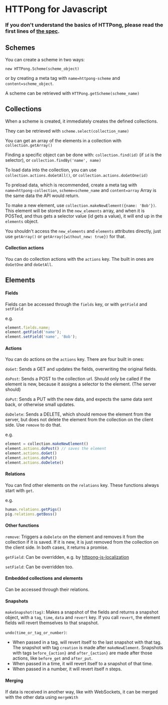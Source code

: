 # HTTPong for Javascript

### If you don't understand the basics of HTTPong, please read the first lines of [the spec][spec].

## Schemes

You can create a scheme in two ways:

`new HTTPong.Scheme(scheme_object)`

or by creating a meta tag with `name=httpong-scheme` and `content=scheme_object`.

A scheme can be retrieved with `HTTPong.getScheme(scheme_name)`

## Collections

When a scheme is created, it immediately creates the defined collections.

They can be retrieved with `scheme.select(collection_name)`

You can get an array of the elements in a collection with `collection.getArray()`

Finding a specific object can be done with: `collection.find(id)` (if `id` is the selector),
or `collection.findBy('name', name)`

To load data into the collection, you can use `collection.actions.doGetAll()`,
or `collection.actions.doGetOne(id)`

To preload data, which is recommended, create a meta tag with
`name=httpong-collection`, `scheme=scheme_name` and `content=array`
Array is the same data the API would return.

To make a new element, use `collection.makeNewElement({name: 'Bob'})`.
This element will be stored in the `new_elements` array, and when it is
POSTed, and thus gets a selector value (id gets a value), it will end
up in the `elements` object.

You shouldn't access the `new_elements` and `elements` attributes directly,
just use `getArray()` or `getArray({without_new: true})` for that.

#### Collection actions

You can do collection actions with the `actions` key. The built in ones are
`doGetOne` and `doGetAll`.

## Elements

#### Fields

Fields can be accessed through the `fields` key, or with `getField` and `setField`

e.g.
```javascript
element.fields.name;
element.getField('name');
element.setField('name', 'Bob');
```

#### Actions

You can do actions on the `actions` key. There are four built in ones:

`doGet`: Sends a GET and updates the fields, overwriting the original fields.

`doPost`: Sends a POST to the collection url. Should only be called if the
element is new, because it assigns a selector to the element.
(The server should)

`doPut`: Sends a PUT with the new data, and expects the same data sent back,
or otherwise small updates.

`doDelete`: Sends a DELETE, which should remove the element from the server,
but does not delete the element from the collection on the client side.
Use `remove` to do that.

e.g.
```javascript
element = collection.makeNewElement()
element.actions.doPost() // saves the element
element.actions.doGet()
element.actions.doPut()
element.actions.doDelete()
```

#### Relations

You can find other elements on the `relations` key. These functions always start
with `get`.

e.g.
```javascript
human.relations.getPigs()
pig.relations.getBoss()
```

#### Other functions

`remove`: Triggers a `doDelete` on the element and removes
it from the collection if it is saved. If it is new, it is just removed from
the collection on the client side.
In both cases, it returns a promise.

`getField`: Can be overridden, e.g. by [httpong-js-localization][js-localization]

`setField`: Can be overridden too.

#### Embedded collections and elements

Can be accessed through their relations.

#### Snapshots

`makeSnapshot(tag)`: Makes a snapshot of the fields and returns a snapshot object,
with a `tag`, `time`, `data` and `revert` key.
If you call `revert`, the element fields will revert themselves to that snapshot.

`undo(time_or_tag_or_number)`:
- When passed in a tag, will revert itself to the
last snapshot with that tag. The snapshot with tag `creation` is made after
`makeNewElement`. Snapshots with tags `before_{action}` and `after_{action}`
are made after those actions, like `before_get` and `after_put`.
- When passed in a time, it will revert itself to a snapshot of that time.
- When passed in a number, it will revert itself n steps.

#### Merging

If data is received in another way, like with WebSockets, it can be merged with
the other data using `mergeWith`

[spec]: https://github.com/hansottowirtz/httpong/blob/master/SPEC.md
[js-localization]: https://github.com/hansottowirtz/httpong-js-localization
